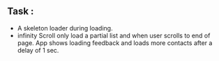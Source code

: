 ## Task :

- A skeleton loader during loading.
- infinity Scroll only load a partial list and when user scrolls to end of page. App shows loading feedback and loads more contacts after a delay of 1 sec.
